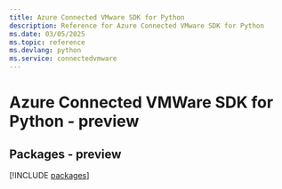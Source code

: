 ```yaml
---
title: Azure Connected VMware SDK for Python
description: Reference for Azure Connected VMware SDK for Python
ms.date: 03/05/2025
ms.topic: reference
ms.devlang: python
ms.service: connectedvmware
---
```

# Azure Connected VMWare SDK for Python - preview
## Packages - preview
[!INCLUDE [packages](connected-vmware-index.md)]